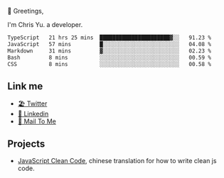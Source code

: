 👋 Greetings, 

I'm Chris Yu. a developer. 


<!--START_SECTION:waka-->

```txt
TypeScript   21 hrs 25 mins  ██████████████████████▓░░   91.23 %
JavaScript   57 mins         █░░░░░░░░░░░░░░░░░░░░░░░░   04.08 %
Markdown     31 mins         ▓░░░░░░░░░░░░░░░░░░░░░░░░   02.23 %
Bash         8 mins          ░░░░░░░░░░░░░░░░░░░░░░░░░   00.59 %
CSS          8 mins          ░░░░░░░░░░░░░░░░░░░░░░░░░   00.58 %
```

<!--END_SECTION:waka-->

## Link me

- [🏖️ Twitter](https://twitter.com/yuetong3yu)
- [🧳 Linkedin](https://www.linkedin.com/in/yuetong3yu)
- [📧 Mail To Me](mailto:yuetong3yu@gmail.com)


## Projects 

- [JavaScript Clean Code](https://js-clean-code-cn.vercel.app/), chinese translation for how to write clean js code.
